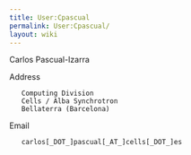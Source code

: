 ```yaml
---
title: User:Cpascual
permalink: User:Cpascual/
layout: wiki
---
```


Carlos Pascual-Izarra

Address

`   Computing Division`  
`   Cells / Alba Synchrotron`  
`   Bellaterra (Barcelona)`

Email

`   carlos[_DOT_]pascual[_AT_]cells[_DOT_]es`
